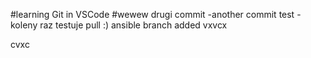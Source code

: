 #learning Git in VSCode
#wewew drugi commit
-another commit test
-koleny raz testuje pull :)
ansible branch added
vxvcx


cvxc